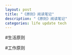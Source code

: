 ```yaml
---
layout: post
title: "《原则》阅读笔记"
description: "《原则》阅读笔记"
categories: life update tech
---
```



#生活原则

#工作原则